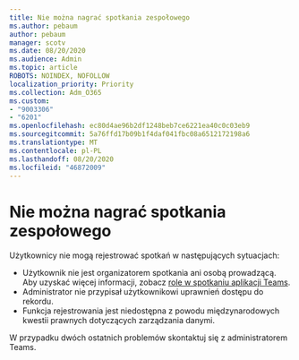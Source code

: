 ```yaml
---
title: Nie można nagrać spotkania zespołowego
ms.author: pebaum
author: pebaum
manager: scotv
ms.date: 08/20/2020
ms.audience: Admin
ms.topic: article
ROBOTS: NOINDEX, NOFOLLOW
localization_priority: Priority
ms.collection: Adm_O365
ms.custom:
- "9003306"
- "6201"
ms.openlocfilehash: ec80d4ae96b2df1248beb7ce6221ea40c0c03eb9
ms.sourcegitcommit: 5a76ffd17b09b1f4daf041fbc08a6512172198a6
ms.translationtype: MT
ms.contentlocale: pl-PL
ms.lasthandoff: 08/20/2020
ms.locfileid: "46872009"
---
```

# <a name="cant-record-teams-meeting"></a>Nie można nagrać spotkania zespołowego

Użytkownicy nie mogą rejestrować spotkań w następujących sytuacjach:  

- Użytkownik nie jest organizatorem spotkania ani osobą prowadzącą. Aby uzyskać więcej informacji, zobacz [role w spotkaniu aplikacji Teams](https://support.microsoft.com/office/roles-in-a-teams-meeting-c16fa7d0-1666-4dde-8686-0a0bfe16e019).
- Administrator nie przypisał użytkownikowi uprawnień dostępu do rekordu.
- Funkcja rejestrowania jest niedostępna z powodu międzynarodowych kwestii prawnych dotyczących zarządzania danymi.

W przypadku dwóch ostatnich problemów skontaktuj się z administratorem Teams.